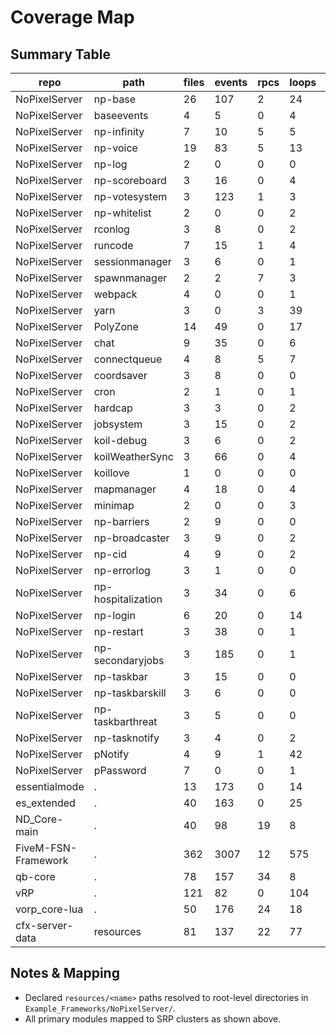 # Coverage Map

## Summary Table
| repo | path | files | events | rpcs | loops | persistence | cluster | status | backend_impl_found | doc_no_gap_claim? |
|------|------|-------|--------|------|-------|-------------|---------|--------|--------------------|-------------------|
| NoPixelServer | np-base | 26 | 107 | 2 | 24 | 73 | sessions | SCANNED | yes | no |
| NoPixelServer | baseevents | 4 | 5 | 0 | 4 | 0 | telemetry | SCANNED | yes | no |
| NoPixelServer | np-infinity | 7 | 10 | 5 | 5 | 1 | world | SCANNED | yes | no |
| NoPixelServer | np-voice | 19 | 83 | 5 | 13 | 24 | voice | SCANNED | yes | no |
| NoPixelServer | np-log | 2 | 0 | 0 | 0 | 2 | telemetry | SCANNED | yes | no |
| NoPixelServer | np-scoreboard | 3 | 16 | 0 | 4 | 2 | ux | SCANNED | yes | no |
| NoPixelServer | np-votesystem | 3 | 123 | 1 | 3 | 69 | ux | SCANNED | yes | no |
| NoPixelServer | np-whitelist | 2 | 0 | 0 | 2 | 1 | sessions | SCANNED | yes | no |
| NoPixelServer | rconlog | 3 | 8 | 0 | 2 | 7 | telemetry | SCANNED | yes | no |
| NoPixelServer | runcode | 7 | 15 | 1 | 4 | 4 | system | SCANNED | yes | no |
| NoPixelServer | sessionmanager | 3 | 6 | 0 | 1 | 0 | sessions | SCANNED | yes | no |
| NoPixelServer | spawnmanager | 2 | 2 | 7 | 3 | 2 | sessions | SCANNED | yes | no |
| NoPixelServer | webpack | 4 | 0 | 0 | 1 | 0 | tooling | SCANNED | no | no |
| NoPixelServer | yarn | 3 | 0 | 3 | 39 | 260 | tooling | SCANNED | no | no |
| NoPixelServer | PolyZone | 14 | 49 | 0 | 17 | 4 | world | SCANNED | yes | no |
| NoPixelServer | chat | 9 | 35 | 0 | 6 | 5 | ux | SCANNED | yes | no |
| NoPixelServer | connectqueue | 4 | 8 | 5 | 7 | 10 | queue | SCANNED | yes | no |
| NoPixelServer | coordsaver | 3 | 8 | 0 | 0 | 0 | world | SCANNED | yes | no |
| NoPixelServer | cron | 2 | 1 | 0 | 1 | 0 | scheduler | SCANNED | yes | no |
| NoPixelServer | hardcap | 3 | 3 | 0 | 2 | 0 | queue | SCANNED | yes | no |
| NoPixelServer | jobsystem | 3 | 15 | 0 | 2 | 5 | jobs | SCANNED | yes | no |
| NoPixelServer | koil-debug | 3 | 6 | 0 | 2 | 0 | telemetry | SCANNED | yes | no |
| NoPixelServer | koilWeatherSync | 3 | 66 | 0 | 4 | 1 | world | SCANNED | yes | no |
| NoPixelServer | koillove | 1 | 0 | 0 | 0 | 0 | ux | SCANNED | yes | no |
| NoPixelServer | mapmanager | 4 | 18 | 0 | 4 | 0 | world | SCANNED | yes | no |
| NoPixelServer | minimap | 2 | 0 | 0 | 3 | 0 | ux | SCANNED | yes | no |
| NoPixelServer | np-barriers | 2 | 9 | 0 | 0 | 0 | world | SCANNED | yes | no |
| NoPixelServer | np-broadcaster | 3 | 9 | 0 | 2 | 0 | voice | SCANNED | yes | no |
| NoPixelServer | np-cid | 4 | 9 | 0 | 2 | 0 | sessions | SCANNED | yes | no |
| NoPixelServer | np-errorlog | 3 | 1 | 0 | 0 | 0 | telemetry | SCANNED | yes | no |
| NoPixelServer | np-hospitalization | 3 | 34 | 0 | 6 | 2 | world | SCANNED | yes | no |
| NoPixelServer | np-login | 6 | 20 | 0 | 14 | 12 | sessions | SCANNED | yes | no |
| NoPixelServer | np-restart | 3 | 38 | 0 | 1 | 0 | system | SCANNED | yes | no |
| NoPixelServer | np-secondaryjobs | 3 | 185 | 0 | 1 | 45 | jobs | SCANNED | yes | no |
| NoPixelServer | np-taskbar | 3 | 15 | 0 | 0 | 4 | ux | SCANNED | yes | no |
| NoPixelServer | np-taskbarskill | 3 | 6 | 0 | 0 | 6 | ux | SCANNED | yes | no |
| NoPixelServer | np-taskbarthreat | 3 | 5 | 0 | 0 | 3 | ux | SCANNED | yes | no |
| NoPixelServer | np-tasknotify | 3 | 4 | 0 | 2 | 2 | ux | SCANNED | yes | no |
| NoPixelServer | pNotify | 4 | 9 | 1 | 42 | 3 | ux | SCANNED | yes | no |
| NoPixelServer | pPassword | 7 | 0 | 0 | 1 | 1 | security | SCANNED | yes | no |
| essentialmode | . | 13 | 173 | 0 | 14 | 17 | sessions | SCANNED | no | no |
| es_extended | . | 40 | 163 | 0 | 25 | 49 | sessions | SCANNED | no | no |
| ND_Core-main | . | 40 | 98 | 19 | 8 | 86 | sessions | SCANNED | no | no |
| FiveM-FSN-Framework | . | 362 | 3007 | 12 | 575 | 523 | sessions | SCANNED | no | no |
| qb-core | . | 78 | 157 | 34 | 8 | 101 | sessions | SCANNED | no | no |
| vRP | . | 121 | 82 | 0 | 104 | 175 | sessions | SCANNED | no | no |
| vorp_core-lua | . | 50 | 176 | 24 | 18 | 146 | sessions | SCANNED | no | no |
| cfx-server-data | resources | 81 | 137 | 22 | 77 | 291 | world | SCANNED | no | no |

## Notes & Mapping
- Declared `resources/<name>` paths resolved to root-level directories in `Example_Frameworks/NoPixelServer/`.
- All primary modules mapped to SRP clusters as shown above.
